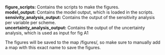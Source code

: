 **figure_scripts:** Contains the scripts to make the figures.  
**model_output:** Contains the model output, which is loaded in the scripts.  
**sensivity_analysis_output:** Contains the output of the sensitivity analysis per variable per scheme.  
**uncertainty_analysis_output:** Contains the output of the uncertainty analysis, which is used as input for fig A1  


The figures will be saved to the map /figures/, so make sure to manually add a map with this exact name to save the figures.
